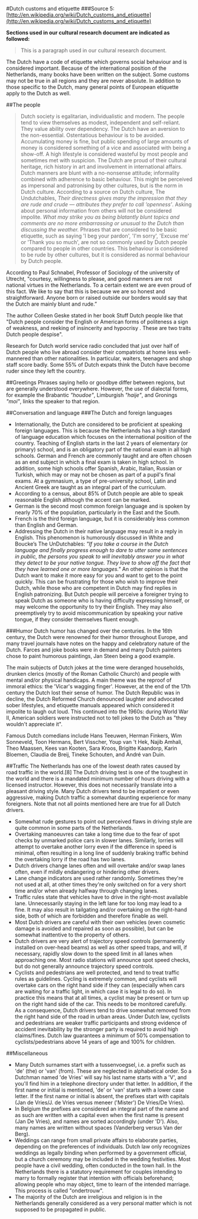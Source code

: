 #Dutch customs and etiquette
###Source 5: [http://en.wikipedia.org/wiki/Dutch_customs_and_etiquette](http://en.wikipedia.org/wiki/Dutch_customs_and_etiquette)

__Sections used in our cultural research document are indicated as followed:__
>  This is a paragraph used in our cultural research document.

The Dutch have a code of etiquette which governs social behaviour and is considered important. Because of the international position of the Netherlands, many books have been written on the subject. Some customs may not be true in all regions and they are never absolute. In addition to those specific to the Dutch, many general points of European etiquette apply to the Dutch as well.

##The people
> Dutch society is egalitarian, individualistic and modern. The people tend to view themselves as modest, independent and self-reliant. They value ability over dependency. The Dutch have an aversion to the non-essential. Ostentatious behaviour is to be avoided. Accumulating money is fine, but public spending of large amounts of money is considered something of a vice and associated with being a show-off. A high lifestyle is considered wasteful by most people and sometimes met with suspicion. The Dutch are proud of their cultural heritage, rich history in art and involvement in international affairs. Dutch manners are blunt with a no-nonsense attitude; informality combined with adherence to basic behaviour. This might be perceived as impersonal and patronising by other cultures, but is the norm in Dutch culture. According to a source on Dutch culture, The Undutchables, _Their directness gives many the impression that they are rude and crude — attributes they prefer to call ‘openness’_. Asking about personal information from others will not be considered impolite. _What may strike you as being blatantly blunt topics and comments are no more embarrassing or unusual to the Dutch than discussing the weather._ Phrases that are considered to be basic etiquette, such as saying 'I beg your pardon', 'I'm sorry', 'Excuse me' or 'Thank you so much', are not so commonly used by Dutch people compared to people in other countries. This behaviour is considered to be rude by other cultures, but it is considered as normal behaviour by Dutch people.

According to Paul Schnabel, Professor of Sociology of the university of Utrecht, "courtesy, willingness to please, and good manners are not national virtues in the Netherlands. To a certain extent we are even proud of this fact. We like to say that this is because we are so honest and straightforward. Anyone born or raised outside our borders would say that the Dutch are mainly blunt and rude.”

The author Colleen Geske stated in her book Stuff Dutch people like that "Dutch people consider the English or American forms of politeness a sign of weakness, and reeking of insincerity and hypocrisy . These are two traits Dutch people despise".

Research for Dutch world service radio concluded that just over half of Dutch people who live abroad consider their compatriots at home less well-mannered than other nationalities. In particular, waiters, teenagers and shop staff score badly. Some 55% of Dutch expats think the Dutch have become ruder since they left the country.

##Greetings
Phrases saying hello or goodbye differ between regions, but are generally understood everywhere. However, the use of dialectal forms, for example the Brabantic _"houdoe"_, Limburgish _"haije"_, and Gronings _"moi"_, links the speaker to that region.

##Conversation and language
###The Dutch and foreign languages

* Internationally, the Dutch are considered to be proficient at speaking foreign languages. This is because the Netherlands has a high standard of language education which focuses on the international position of the country. Teaching of English starts in the last 2 years of elementary (or primary) school, and is an obligatory part of the national exam in all high schools. German and French are commonly taught and are often chosen as an end subject in which a final exam is taken in high school. In addition, some high schools offer Spanish, Arabic, Italian, Russian or Turkish, which may or may not be chosen as part of a pupil's final exams. At a gymnasium, a type of pre-university school, Latin and Ancient Greek are taught as an integral part of the curriculum.
* According to a census, about 85% of Dutch people are able to speak reasonable English although the accent can be marked.
* German is the second most common foreign language and is spoken by nearly 70% of the population, particularly in the East and the South.
* French is the third foreign language, but it is considerably less common than English and German.
* Addressing the Dutch in their native language may result in a reply in English. This phenomenon is humorously discussed in White and Boucke’s The UnDutchables: _"If you take a course in the Dutch language and finally progress enough to dare to utter some sentences in public, the persons you speak to will inevitably answer you in what they detect to be your native tongue. They love to show off the fact that they have learned one or more languages."_ An other opinion is that the Dutch want to make it more easy for you and want to get to the point quickly. This can be frustrating for those who wish to improve their Dutch, while those who are competent in Dutch may find replies in English patronizing. But Dutch people will perceive a foreigner trying to speak Dutch as someone who is having difficulty expressing himself, or may welcome the opportunity to try their English. They may also preemptively try to avoid miscommunication by speaking your native tongue, if they consider themselves fluent enough.

###Humor
Dutch humor has changed over the centuries. In the 16th century, the Dutch were renowned for their humor throughout Europe, and many travel journals have notes on the happy and celebratory nature of the Dutch. Farces and joke books were in demand and many Dutch painters chose to paint humorous paintings, Jan Steen being a good example.

The main subjects of Dutch jokes at the time were deranged households, drunken clerics (mostly of the Roman Catholic Church) and people with mental and/or physical handicaps. A main theme was the reproof of immoral ethics: the 'Vicar's wagging finger'. However, at the end of the 17th century the Dutch lost their sense of humor. The Dutch Republic was in decline, the Dutch Reformed Church denounced laughter and advocated sober lifestyles, and etiquette manuals appeared which considered it impolite to laugh out loud. This continued into the 1960s: during World War II, American soldiers were instructed not to tell jokes to the Dutch as "they wouldn't appreciate it".

Famous Dutch comedians include Hans Teeuwen, Herman Finkers, Wim Sonneveld, Toon Hermans, Bert Visscher, Youp van 't Hek, Najib Amhali, Theo Maassen, Kees van Kooten, Sara Kroos, Brigitte Kaandorp, Karin Bloemen, Claudia de Breij, Tineke Schouten, and André van Duin.

##Traffic
The Netherlands has one of the lowest death rates caused by road traffic in the world.[8] The Dutch driving test is one of the toughest in the world and there is a mandated minimum number of hours driving with a licensed instructor. However, this does not necessarily translate into a pleasant driving style. Many Dutch drivers tend to be impatient or even aggressive, making Dutch traffic a somewhat daunting experience for many foreigners. Note that not all points mentioned here are true for all Dutch drivers.

* Somewhat rude gestures to point out perceived flaws in driving style are quite common in some parts of the Netherlands.
* Overtaking manoeuvres can take a long time due to the fear of spot checks by unmarked police cars in slower lanes. Similarly, lorries will attempt to overtake another lorry even if the difference in speed is minimal, often resulting in a long line of suddenly braking traffic behind the overtaking lorry if the road has two lanes.
* Dutch drivers change lanes often and will overtake and/or swap lanes often, even if mildly endangering or hindering other drivers.
* Lane change indicators are used rather randomly. Sometimes they're not used at all, at other times they're only switched on for a very short time and/or when already halfway through changing lanes.
* Traffic rules state that vehicles have to drive in the right-most available lane. Unnecessarily staying in the left lane for too long may lead to a fine. It may also result in tailgating and/or overtaking on the right-hand side, both of which are forbidden and therefore finable as well.
* Most Dutch drivers are careful with their own vehicles (even cosmetic damage is avoided and repaired as soon as possible), but can be somewhat inattentive to the property of others.
* Dutch drivers are very alert of trajectory speed controls (permanently installed on over-head beams) as well as other speed traps, and will, if necessary, rapidly slow down to the speed limit in all lanes when approaching one. Most radio stations will announce spot speed checks, but do not generally announce trajectory speed controls.
* Cyclists and pedestrians are well protected, and tend to treat traffic rules as guidelines. Cycling is extremely common, and cyclists will overtake cars on the right hand side if they can (especially when cars are waiting for a traffic light, in which case it is legal to do so). In practice this means that at all times, a cyclist may be present or turn up on the right hand side of the car. This needs to be monitored carefully. As a consequence, Dutch drivers tend to drive somewhat removed from the right hand side of the road in urban areas. Under Dutch law, cyclists and pedestrians are weaker traffic participants and strong evidence of accident inevitability by the stronger party is required to avoid high claims/fines. Dutch law guarantees a minimum of 50% compensation to cyclists/pedestrians above 14 years of age and 100% for children.

##Miscellaneous
* Many Dutch surnames start with a tussenvoegsel, i.e. a prefix such as 'de' (the) or 'van' (from). These are neglected in alphabetical order. So a Dutchman named 'de Vries' will say his last name starts with a 'V', and you'll find him in a telephone directory under that letter. In addition, if the first name or initial is mentioned, 'de' or 'van' starts with a lower case letter. If the first name or initial is absent, the prefixes start with capitals (Jan de Vries/J. de Vries versus meneer ('Mister') De Vries/De Vries).
* In Belgium the prefixes are considered an integral part of the name and as such are written with a capital even when the first name is present (Jan De Vries), and names are sorted accordingly (under 'D'). Also, many names are written without spaces (Vanderberg versus Van der Berg).
* Weddings can range from small private affairs to elaborate parties, depending on the preferences of individuals. Dutch law only recognizes weddings as legally binding when performed by a government official, but a church ceremony may be included in the wedding festivities. Most people have a civil wedding, often conducted in the town hall. In the Netherlands there is a statutory requirement for couples intending to marry to formally register that intention with officials beforehand; allowing people who may object, time to learn of the intended marriage. This process is called "ondertrouw".
* The majority of the Dutch are irreligious and religion is in the Netherlands generally considered as a very personal matter which is not supposed to be propagated in public.